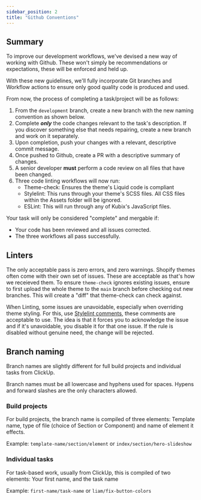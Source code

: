 ```yaml
---
sidebar_position: 2
title: "Github Conventions"
---
```


## Summary

To improve our development workflows, we've devised a new way of working with Github.
These won't simply be recommendations or expectations, these will be enforced and held up.

With these new guidelines, we'll fully incorporate Git branches and Workflow actions to ensure only good quality code is produced and used.

From now, the process of completing a task/project will be as follows:

1. From the `development` branch, create a new branch with the new naming convention as shown below.
2. Complete _**only**_ the code changes relevant to the task's description. If you discover something else that needs repairing, create a new branch and work on it separately.
3. Upon completion, push your changes with a relevant, descriptive commit message.
4. Once pushed to Github, create a PR with a descriptive summary of changes.
5. A senior developer **must** perform a code review on all files that have been changed.
6. Three code linting workflows will now run:
    * Theme-check: Ensures the theme's Liquid code is compliant
    * Stylelint: This runs through your theme's SCSS files. All CSS files within the Assets folder will be ignored.
    * ESLint: This will run through any of Kubix's JavaScript files.

Your task will only be considered "complete" and mergable if:

* Your code has been reviewed and all issues corrected.
* The three workflows all pass successfully.

## Linters

The only acceptable pass is zero errors, and zero warnings.
Shopify themes often come with their own set of issues. These are acceptable as that's how we receieved them. To ensure `theme-check` ignores existing issues, ensure to first upload the whole theme to the `main` branch before checking out new branches. This will create a "diff" that theme-check can check against.

When Linting, some issues are unavoidable, especially when overriding theme styling. For this, use [Stylelint comments](https://stylelint.io/user-guide/ignore-code/), these comments are acceptable to use. The idea is that it forces you to acknowledge the issue and if it's unavoidable, you disable it for that one issue. If the rule is disabled without genuine need, the change will be rejected.

## Branch naming

Branch names are slightly different for full build projects and individual tasks from ClickUp.

Branch names must be all lowercase and hyphens used for spaces. Hypens and forward slashes are the only characters allowed.

### Build projects

For build projects, the branch name is compiled of three elements: Template name, type of file (choice of Section or Component) and name of element it effects.

Example:
`template-name/section/element` or `index/section/hero-slideshow`

### Individual tasks

For task-based work, usually from ClickUp, this is compiled of two elements: Your first name, and the task name

Example:
`first-name/task-name` or `liam/fix-button-colors`
